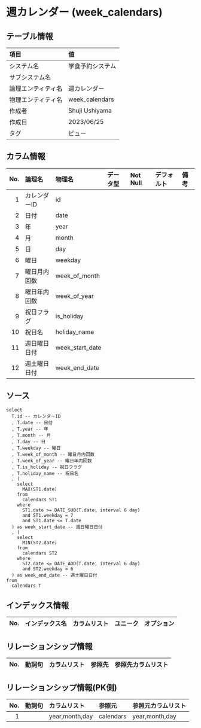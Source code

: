 # 週カレンダー (week_calendars)

## テーブル情報

| 項目                           | 値                                                                                                   |
|:-------------------------------|:-----------------------------------------------------------------------------------------------------|
| システム名                     | 学食予約システム                                                                                     |
| サブシステム名                 |                                                                                                      |
| 論理エンティティ名             | 週カレンダー                                                                                         |
| 物理エンティティ名             | week_calendars                                                                                       |
| 作成者                         | Shuji Ushiyama                                                                                       |
| 作成日                         | 2023/06/25                                                                                           |
| タグ                           | ビュー                                                                                               |



## カラム情報

| No. | 論理名                         | 物理名                         | データ型                       | Not Null | デフォルト           | 備考                           |
|----:|:-------------------------------|:-------------------------------|:-------------------------------|:---------|:---------------------|:-------------------------------|
|   1 | カレンダーID                   | id                             |                                |          |                      |                                |
|   2 | 日付                           | date                           |                                |          |                      |                                |
|   3 | 年                             | year                           |                                |          |                      |                                |
|   4 | 月                             | month                          |                                |          |                      |                                |
|   5 | 日                             | day                            |                                |          |                      |                                |
|   6 | 曜日                           | weekday                        |                                |          |                      |                                |
|   7 | 曜日月内回数                   | week_of_month                  |                                |          |                      |                                |
|   8 | 曜日年内回数                   | week_of_year                   |                                |          |                      |                                |
|   9 | 祝日フラグ                     | is_holiday                     |                                |          |                      |                                |
|  10 | 祝日名                         | holiday_name                   |                                |          |                      |                                |
|  11 | 週日曜日日付                   | week_start_date                |                                |          |                      |                                |
|  12 | 週土曜日日付                   | week_end_date                  |                                |          |                      |                                |



## ソース
```
select
  T.id -- カレンダーID
  , T.date -- 日付
  , T.year -- 年
  , T.month -- 月
  , T.day -- 日
  , T.weekday -- 曜日
  , T.week_of_month -- 曜日月内回数
  , T.week_of_year -- 曜日年内回数
  , T.is_holiday -- 祝日フラグ
  , T.holiday_name -- 祝日名
  , (
    select
      MAX(ST1.date)
    from
      calendars ST1
    where
      ST1.date >= DATE_SUB(T.date, interval 6 day)
      and ST1.weekday = 7
      and ST1.date <= T.date
  ) as week_start_date -- 週日曜日日付
  , (
    select
      MIN(ST2.date)
    from
      calendars ST2
    where
      ST2.date <= DATE_ADD(T.date, interval 6 day)
      and ST2.weekday = 6
  ) as week_end_date -- 週土曜日日付
from
  calendars T

```



## インデックス情報

| No. | インデックス名                 | カラムリスト                             | ユニーク   | オプション                     | 
|----:|:-------------------------------|:-----------------------------------------|:-----------|:-------------------------------|



## リレーションシップ情報

| No. | 動詞句                         | カラムリスト                             | 参照先                         | 参照先カラムリスト                       |
|----:|:-------------------------------|:-----------------------------------------|:-------------------------------|:-----------------------------------------|



## リレーションシップ情報(PK側)

| No. | 動詞句                         | カラムリスト                             | 参照元                         | 参照元カラムリスト                       |
|----:|:-------------------------------|:-----------------------------------------|:-------------------------------|:-----------------------------------------|
|   1 |                                | year,month,day                           | calendars                      | year,month,day                           |


